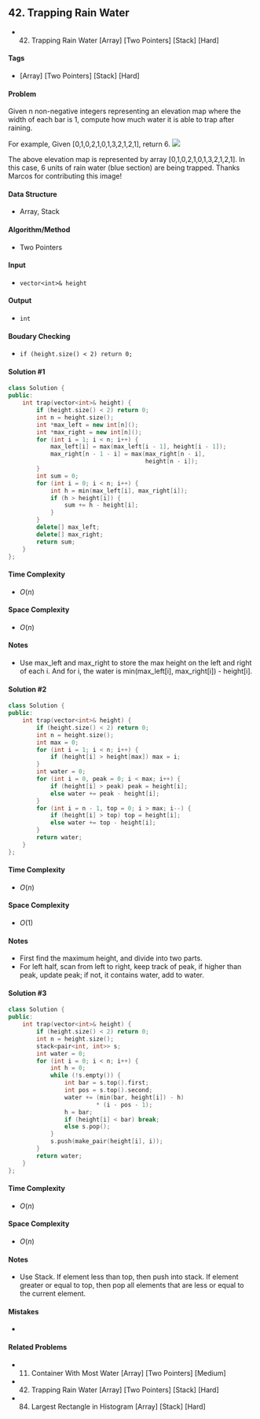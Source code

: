 ## 42. Trapping Rain Water
- 42. Trapping Rain Water [Array] [Two Pointers] [Stack] [Hard]

#### Tags
- [Array] [Two Pointers] [Stack] [Hard]

#### Problem
Given n non-negative integers representing an elevation map where the width of each bar is 1, compute how much water it is able to trap after raining.

For example, 
Given [0,1,0,2,1,0,1,3,2,1,2,1], return 6.
![](http://www.leetcode.com/static/images/problemset/rainwatertrap.png)

The above elevation map is represented by array [0,1,0,2,1,0,1,3,2,1,2,1]. In this case, 6 units of rain water (blue section) are being trapped. Thanks Marcos for contributing this image!

#### Data Structure
- Array, Stack

#### Algorithm/Method
- Two Pointers

#### Input
- `vector<int>& height`

#### Output
- `int`

#### Boudary Checking
- `if (height.size() < 2) return 0;`

#### Solution #1
``` C++
class Solution {
public:
    int trap(vector<int>& height) {
        if (height.size() < 2) return 0;
        int n = height.size();
        int *max_left = new int[n]();
        int *max_right = new int[n]();
        for (int i = 1; i < n; i++) {
            max_left[i] = max(max_left[i - 1], height[i - 1]);
            max_right[n - 1 - i] = max(max_right[n - i], 
                                       height[n - i]);
        }
        int sum = 0;
        for (int i = 0; i < n; i++) {
            int h = min(max_left[i], max_right[i]);
            if (h > height[i]) {
                sum += h - height[i];
            }
        }
        delete[] max_left;
        delete[] max_right;
        return sum;
    }
};
```

#### Time Complexity
- $O(n)$

#### Space Complexity
- $O(n)$

#### Notes
- Use max_left and max_right to store the max height on the left and right of each i. And for i, the water is min(max_left[i], max_right[i]) - height[i].

#### Solution #2
``` C++
class Solution {
public:
    int trap(vector<int>& height) {
        if (height.size() < 2) return 0;
        int n = height.size();
        int max = 0;
        for (int i = 1; i < n; i++) {
            if (height[i] > height[max]) max = i;
        }
        int water = 0;
        for (int i = 0, peak = 0; i < max; i++) {
            if (height[i] > peak) peak = height[i];
            else water += peak - height[i];
        }
        for (int i = n - 1, top = 0; i > max; i--) {
            if (height[i] > top) top = height[i];
            else water += top - height[i];
        }
        return water;
    }
};
```

#### Time Complexity
- $O(n)$

#### Space Complexity
- $O(1)$

#### Notes
- First find the maximum height, and divide into two parts.
- For left half, scan from left to right, keep track of peak, if higher than peak, update peak; if not, it contains water, add to water.

#### Solution #3
``` C++
class Solution {
public:
    int trap(vector<int>& height) {
        if (height.size() < 2) return 0;
        int n = height.size();
        stack<pair<int, int>> s;
        int water = 0;
        for (int i = 0; i < n; i++) {
            int h = 0;
            while (!s.empty()) {
                int bar = s.top().first;
                int pos = s.top().second;
                water += (min(bar, height[i]) - h)
                         * (i - pos - 1);
                h = bar;
                if (height[i] < bar) break;
                else s.pop();
            }
            s.push(make_pair(height[i], i));
        }
        return water;
    }
};
```

#### Time Complexity
- $O(n)$

#### Space Complexity
- $O(n)$

#### Notes
- Use Stack. If element less than top, then push into stack. If element greater or equal to top, then pop all elements that are less or equal to the current element.

#### Mistakes
- 

#### Related Problems
- 11. Container With Most Water [Array] [Two Pointers] [Medium]
- 42. Trapping Rain Water [Array] [Two Pointers] [Stack] [Hard]
- 84. Largest Rectangle in Histogram [Array] [Stack] [Hard]
